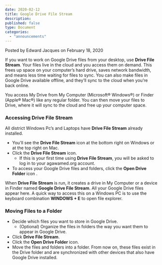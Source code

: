 ```yaml
---
date: 2020-02-12
title: Google Drive File Stream
description:
published: false
type: Document
categories:
  - "announcements"
---
```

Posted by Edward Jacques on February 18, 2020

If you want to work on Google Drive  files from your desktop, use **Drive File Stream**. Your files live in the cloud and you access them on demand. This frees up space on your computer’s hard drive, saves network bandwidth, and means less time waiting for files to sync. You can also make files in Google Drive available offline, and they’ll sync to the cloud when you’re back online.
 
You access My Drive from My Computer (Microsoft® Windows®) or Finder (Apple® Mac®) like any regular folder. You can then move your files to Drive, where it will sync to the cloud and free up your computer space.

### Accessing Drive File Stream

All district Windows Pc’s and Laptops have **Drive File Stream** already installed.
- You'll see the **Drive File Stream** icon at the bottom right on Windows or at the top right on Mac.
- Click the **Drive File Stream** icon.
  - If this is your first time using **Drive File Stream**, you will be asked to log in to your agawamed.org account.
- To access your Google Drive files and folders, click the **Open Drive Folder** icon .

When **Drive File Stream** is run, it creates a drive in My Computer or a device in Finder named **Google Drive File Stream**. All your Google Drive files appear here.  A quick way to access this on a Windows PC is to use the keyboard combination **WINDOWS + E** to open file explorer.

### Moving Files to a Folder

- Decide which files you want to store in Google Drive.
  - (Optional) Organize the files in folders the way you want them to appear in Google Drive.
- Click **Drive File Stream**.
- Click the **Open Drive Folder** icon.
- Move the files and folders into a folder. From now on, these files exist in the Drive folder and are synchronized with other devices that also have Google Drive installed.

